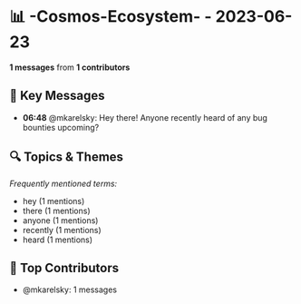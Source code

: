 # 📊 -Cosmos-Ecosystem- - 2023-06-23
**1 messages** from **1 contributors**

## 💬 Key Messages
- **06:48** @mkarelsky: Hey there!
Anyone recently heard of any bug bounties upcoming?

## 🔍 Topics & Themes
*Frequently mentioned terms:*
- hey (1 mentions)
- there (1 mentions)
- anyone (1 mentions)
- recently (1 mentions)
- heard (1 mentions)

## 👥 Top Contributors
- @mkarelsky: 1 messages